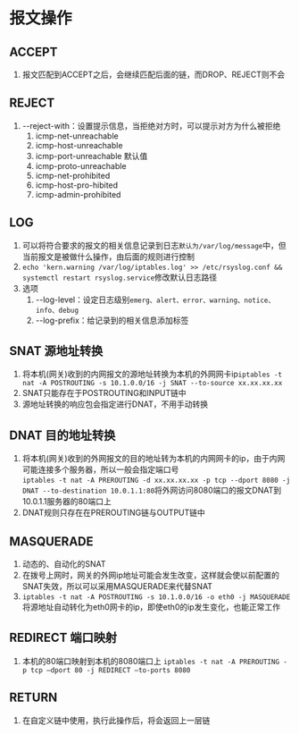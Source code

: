 # 报文操作

## ACCEPT
1. 报文匹配到ACCEPT之后，会继续匹配后面的链，而DROP、REJECT则不会

## REJECT
1. --reject-with：设置提示信息，当拒绝对方时，可以提示对方为什么被拒绝
    1. icmp-net-unreachable
    2. icmp-host-unreachable
    3. icmp-port-unreachable   默认值
    4. icmp-proto-unreachable
    5. icmp-net-prohibited
    6. icmp-host-pro-hibited
    7. icmp-admin-prohibited

## LOG
1. 可以将符合要求的报文的相关信息记录到日志`默认为/var/log/message`中，但当前报文是被做什么操作，由后面的规则进行控制
2. `echo 'kern.warning /var/log/iptables.log' >> /etc/rsyslog.conf && systemctl restart rsyslog.service`修改默认日志路径
3. 选项
   1. --log-level：设定日志级别`emerg、alert、error、warning、notice、info、debug`
   2. --log-prefix：给记录到的相关信息添加标签

## SNAT 源地址转换
1. 将本机(网关)收到的内网报文的源地址转换为本机的外网网卡ip`iptables -t nat -A POSTROUTING -s 10.1.0.0/16 -j SNAT --to-source xx.xx.xx.xx`
2. SNAT只能存在于POSTROUTING和INPUT链中
3. 源地址转换的响应包会指定进行DNAT，不用手动转换

## DNAT 目的地址转换
1. 将本机(网关)收到的外网报文的目的地址转为本机的内网网卡的ip，由于内网可能连接多个服务器，所以一般会指定端口号  
   `iptables -t nat -A PREROUTING -d xx.xx.xx.xx -p tcp --dport 8080 -j DNAT --to-destination 10.0.1.1:80`将外网访问8080端口的报文DNAT到10.0.1.1服务器的80端口上
2. DNAT规则只存在在PREROUTING链与OUTPUT链中


## MASQUERADE
1. 动态的、自动化的SNAT
2. 在拨号上网时，网关的外网ip地址可能会发生改变，这样就会使以前配置的SNAT失效，所以可以采用MASQUERADE来代替SNAT
3. `iptables -t nat -A POSTROUTING -s 10.1.0.0/16 -o eth0 -j MASQUERADE`将源地址自动转化为eth0网卡的ip，即使eth0的ip发生变化，也能正常工作

## REDIRECT 端口映射
1. 本机的80端口映射到本机的8080端口上
   `iptables -t nat -A PREROUTING -p tcp –dport 80 -j REDIRECT –to-ports 8080`

## RETURN
1. 在自定义链中使用，执行此操作后，将会返回上一层链
